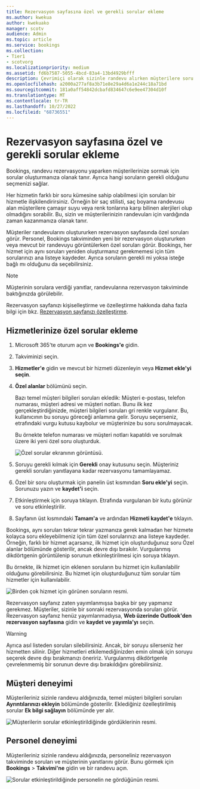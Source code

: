 ```yaml
---
title: Rezervasyon sayfasına özel ve gerekli sorular ekleme
ms.author: kwekua
author: kwekuako
manager: scotv
audience: Admin
ms.topic: article
ms.service: bookings
ms.collection:
- Tier1
- scotvorg
ms.localizationpriority: medium
ms.assetid: fd6b7587-5055-4bcd-83a4-13bd4929bfff
description: Çevrimiçi olarak sizinle randevu alırken müşterilere soru sormanız gerekiyorsa, rezervasyon sayfasına özel sorular ve gerekli sorular ekleyebilirsiniz.
ms.openlocfilehash: a2000a277af8a3b71e8e29a4d6a1e244c18a71bd
ms.sourcegitcommit: 181a0aff54842dcbafd834647c6e9ee47304d10f
ms.translationtype: MT
ms.contentlocale: tr-TR
ms.lasthandoff: 10/27/2022
ms.locfileid: "68736551"
---
```

# <a name="add-custom-and-required-questions-to-the-booking-page"></a>Rezervasyon sayfasına özel ve gerekli sorular ekleme

Bookings, randevu rezervasyonu yaparken müşterilerinize sormak için sorular oluşturmanıza olanak tanır. Ayrıca hangi soruların gerekli olduğunu seçmenizi sağlar.

Her hizmetin farklı bir soru kümesine sahip olabilmesi için soruları bir hizmetle ilişkilendirirsiniz. Örneğin bir saç stilisti, saç boyama randevusu alan müşterilere çamaşır suyu veya renk tonlarına karşı bilinen alerjileri olup olmadığını sorabilir. Bu, sizin ve müşterilerinizin randevuları için vardığında zaman kazanmanıza olanak tanır.

Müşteriler randevularını oluştururken rezervasyon sayfasında özel soruları görür. Personel, Bookings takviminden yeni bir rezervasyon oluştururken veya mevcut bir randevuyu görüntülerken özel soruları görür. Bookings, her hizmet için aynı soruları yeniden oluşturmanız gerekmemesi için tüm sorularınızı ana listeye kaydeder. Ayrıca soruların gerekli mi yoksa isteğe bağlı mı olduğunu da seçebilirsiniz.

> [!NOTE]
> Müşterinin sorulara verdiği yanıtlar, randevularına rezervasyon takviminde baktığınızda görülebilir.

Rezervasyon sayfanızı kişiselleştirme ve özelleştirme hakkında daha fazla bilgi için bkz. [Rezervasyon sayfanızı özelleştirme](customize-booking-page.md).

## <a name="add-custom-questions-to-your-services"></a>Hizmetlerinize özel sorular ekleme

1. Microsoft 365'te oturum açın ve **Bookings'e** gidin.

1. Takviminizi seçin.

1. **Hizmetler'e** gidin ve mevcut bir hizmeti düzenleyin veya **Hizmet ekle'yi seçin**.

1. **Özel alanlar** bölümünü seçin.

   Bazı temel müşteri bilgileri soruları ekledik: Müşteri e-postası, telefon numarası, müşteri adresi ve müşteri notları. Bunu ilk kez gerçekleştirdiğinizde, müşteri bilgileri soruları gri renkle vurgulanır. Bu, kullanıcının bu soruyu göreceği anlamına gelir. Soruyu seçerseniz, etrafındaki vurgu kutusu kaybolur ve müşterinize bu soru sorulmayacak.

   Bu örnekte telefon numarası ve müşteri notları kapatıldı ve sorulmak üzere iki yeni özel soru oluşturduk.

   ![Özel sorular ekranının görüntüsü.](../media/bookings-questions-custom-fields.png)

1. Soruyu gerekli kılmak için **Gerekli** onay kutusunu seçin. Müşteriniz gerekli soruları yanıtlayana kadar rezervasyonu tamamlayamaz.

1. Özel bir soru oluşturmak için panelin üst kısmından **Soru ekle'yi** seçin. Sorunuzu yazın ve **kaydet'i** seçin.

1. Etkinleştirmek için soruya tıklayın. Etrafında vurgulanan bir kutu görünür ve soru etkinleştirilir.

1. Sayfanın üst kısmındaki **Tamam'a** ve ardından **Hizmeti kaydet'e** tıklayın.

Bookings, aynı soruları tekrar tekrar yazmanıza gerek kalmadan her hizmete kolayca soru ekleyebilmeniz için tüm özel sorularınızı ana listeye kaydeder. Örneğin, farklı bir hizmet açarsanız, ilk hizmet için oluşturduğunuz soru Özel alanlar bölümünde gösterilir, ancak devre dışı bırakılır. Vurgulanmış dikdörtgenin görüntülenip sorunun etkinleştirilmesi için soruya tıklayın.

Bu örnekte, ilk hizmet için eklenen soruların bu hizmet için kullanılabilir olduğunu görebilirsiniz. Bu hizmet için oluşturduğunuz tüm sorular tüm hizmetler için kullanılabilir.

   ![Birden çok hizmet için görünen soruların resmi.](../media/bookings-questions-services.png)

Rezervasyon sayfanız zaten yayımlanmışsa başka bir şey yapmanız gerekmez. Müşteriler, sizinle bir sonraki rezervasyonda soruları görür. Rezervasyon sayfanız henüz yayımlanmadıysa, **Web üzerinde Outlook'den rezervasyon sayfasına** gidin ve **kaydet ve yayımla'yı** seçin.

> [!WARNING]
> Ayrıca asıl listeden soruları silebilirsiniz. Ancak, bir soruyu silerseniz her hizmetten silinir. Diğer hizmetleri etkilemediğinizden emin olmak için soruyu seçerek devre dışı bırakmanızı öneririz. Vurgulanmış dikdörtgenle çevrelenmemiş bir sorunun devre dışı bırakıldığını görebilirsiniz.

## <a name="customer-experience"></a>Müşteri deneyimi

Müşterileriniz sizinle randevu aldığınızda, temel müşteri bilgileri soruları **Ayrıntılarınızı ekleyin** bölümünde gösterilir. Eklediğiniz özelleştirilmiş sorular **Ek bilgi sağlayın** bölümünde yer alır.

![Müşterilerin sorular etkinleştirildiğinde gördüklerinin resmi.](../media/bookings-questions-customer.png)

## <a name="staff-experience"></a>Personel deneyimi

Müşterileriniz sizinle randevu aldığınızda, personeliniz rezervasyon takviminde soruları ve müşterinin yanıtlarını görür. Bunu görmek için **Bookings** \> **Takvimi'ne** gidin ve bir randevu açın.

![Sorular etkinleştirildiğinde personelin ne gördüğünün resmi.](../media/bookings-questions-staff.png)
